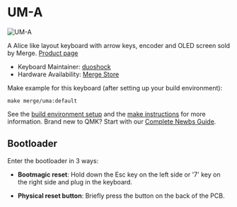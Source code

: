 # UM-A

![UM-A](https://i.imgur.com/Bm1mRDbl.jpg)

A Alice like layout keyboard with arrow keys, encoder and OLED screen sold by Merge. [Product page](https://mergedesign.store/products/um-70)

* Keyboard Maintainer: [duoshock](https://github.com/duoshock)
* Hardware Availability: [Merge Store](https://mergedesign.store/products/um-a)

Make example for this keyboard (after setting up your build environment):

    make merge/uma:default

See the [build environment setup](https://docs.qmk.fm/#/getting_started_build_tools) and the [make instructions](https://docs.qmk.fm/#/getting_started_make_guide) for more information. Brand new to QMK? Start with our [Complete Newbs Guide](https://docs.qmk.fm/#/newbs).

## Bootloader

Enter the bootloader in 3 ways:

* **Bootmagic reset**: Hold down the Esc key on the left side or '7' key on the right side and plug in the keyboard.

* **Physical reset button**: Briefly press the button on the back of the PCB.
